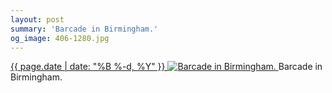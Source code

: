 ```yaml
---
layout: post
summary: 'Barcade in Birmingham.'
og_image: 406-1280.jpg
---
```


<p>
 <time>
  <a href="/406">
   {{ page.date | date: "%B %-d, %Y" }}
  </a>
 </time>
 <a href="/406">
  <img alt="Barcade in Birmingham." data-taken="5/24/2015" sizes="(min-width: 700px) 50vw, calc(100vw - 2rem)" src="{{ site.assets_url }}/406-640.jpg" srcset="{{ site.assets_url }}/406-1280.jpg 1280w, {{ site.assets_url }}/406-960.jpg 960w, {{ site.assets_url }}/406-640.jpg 640w, {{ site.assets_url }}/406-320.jpg 320w"/>
 </a>
 <span>
  Barcade in Birmingham.
 </span>
</p>
